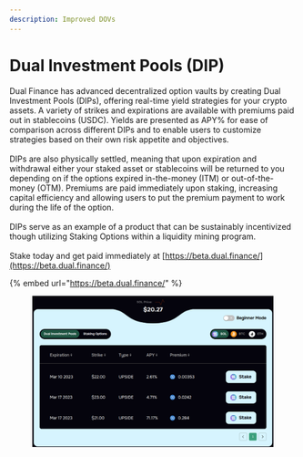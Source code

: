 ```yaml
---
description: Improved DOVs
---
```


# Dual Investment Pools (DIP)

Dual Finance has advanced decentralized option vaults by creating Dual Investment Pools (DIPs), offering real-time yield strategies for your crypto assets. A variety of strikes and expirations are available with premiums paid out in stablecoins (USDC). Yields are presented as APY% for ease of comparison across different DIPs and to enable users to customize strategies based on their own risk appetite and objectives.\
\
DIPs are also physically settled, meaning that upon expiration and withdrawal either your staked asset or stablecoins will be returned to you depending on if the options expired in-the-money (ITM) or out-of-the-money (OTM). Premiums are paid immediately upon staking, increasing capital efficiency and allowing users to put the premium payment to work during the life of the option. \
\
DIPs serve as an example of a product that can be sustainably incentivized though utilizing Staking Options within a liquidity mining program.\
\
Stake today and get paid immediately at [https://beta.dual.finance/](https://beta.dual.finance/)

{% embed url="https://beta.dual.finance/" %}

<figure><img src="../../.gitbook/assets/image (7).png" alt=""><figcaption></figcaption></figure>
